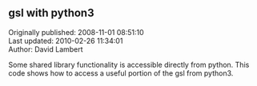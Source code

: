 ## gsl with python3  
Originally published: 2008-11-01 08:51:10  
Last updated: 2010-02-26 11:34:01  
Author: David Lambert  
  
Some shared library functionality is accessible directly from python.  This code shows how to access a useful portion of the gsl from python3.